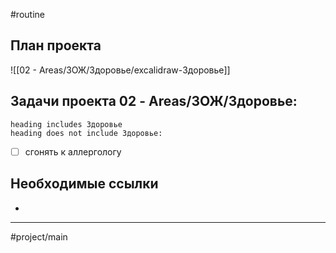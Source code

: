 #routine
## План проекта
![[02 - Areas/ЗОЖ/Здоровье/excalidraw-Здоровье]]
## Задачи проекта 02 - Areas/ЗОЖ/Здоровье:
```tasks
heading includes Здоровье
heading does not include Здоровье:
```
- [ ] сгонять к аллергологу
## Необходимые ссылки
- 
---
#project/main